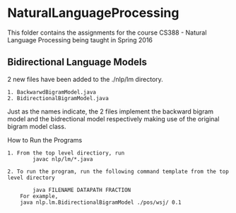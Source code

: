 # NaturalLanguageProcessing
This folder contains the assignments for the course CS388 - Natural Language Processing being taught in Spring 2016

## Bidirectional Language Models
2 new files have been added to the ./nlp/lm directory.
```
1. BackwarwdBigramModel.java
2. BidirectionalBigramModel.java
```
Just as the names indicate, the 2 files implement the backward bigram model
and the bidrectional model respectively making use of the original 
bigram model class.



How to Run the Programs
```
1. From the top level directiory, run 
		javac nlp/lm/*.java

2. To run the program, run the following command template from the top level directory

		java FILENAME DATAPATH FRACTION
	For example,
	java nlp.lm.BidirectionalBigramModel ./pos/wsj/ 0.1
```
